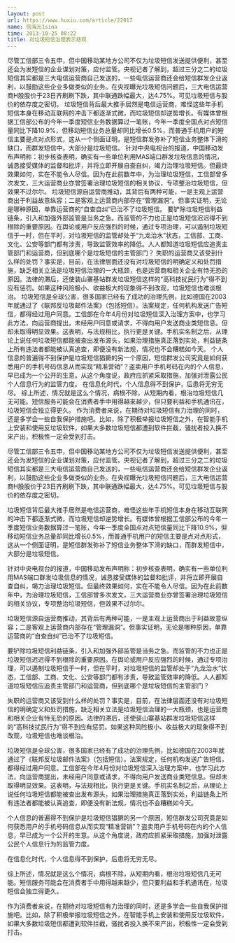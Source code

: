 ```yaml
---
layout: post
url: https://www.huxiu.com/article/22017
name: 信海光1sina
time: 2013-10-25 08:22
title: 对垃圾短信治理表示悲观
---
```

尽管工信部三令五申，但中国移动某地方公司不仅为垃圾短信发送提供便利，甚至还会为发短信的企业谋划对策，应付监管。央视记者了解到，超过三分之二的垃圾短信其实都是三大电信运营商自己发送的，一些电信运营商还会给短信群发企业返利，以鼓励这些企业多做类似的业务。在央视曝光垃圾短信问题后，三大电信运营商H股股价于23日齐刷刷下跌，其中联通跌幅最大，达4.75%。可见垃圾短信与股价的依存度之密切。 垃圾短信背后最大推手居然是电信运营商，难怪这些年手机短信本身在移动互联网的冲击下都逐渐式微，而垃圾短信却逆势增长。有媒体曾根据工信部公布的今年一季度短信业务数据算过一笔账，今年一季度全国点对点短信量同比下降10.9%，但移动短信业务总量却同比增长0.5%，而普通手机用户的短信主要是点对点形式，这从一个侧面证明，是短信群发弥补了短信业务整体下滑的缺口，而群发短信中，大部分是垃圾短信。 针对中央电视台的报道，中国移动发布声明称：初步核查表明，确实有一些单位利用MAS端口群发垃圾信息的情况，诚恳接受媒体的监督和批评，并将立即开展自查自纠，竭力治理垃圾短信。但最终效果如何，实在不能令人尽信。因为在此前数年中，为治理垃圾短信，工信部曾多次发文，三大运营商业亦曾签署治理垃圾短信的相关协议，专项整治垃圾短信，但效果不过尔尔。 垃圾短信源自运营商推动，其背后有两种可能，一是主观上运营商出于利益故意纵容；二是客观上运营商内部存在“管理漏洞”。但事实证明，无论是哪种原因，单靠运营商的“自查自纠”已治不了垃圾短信。 要铲除垃圾短信利益链条，引入和加强外部监管是当务之急。而监管的不力也正是垃圾短信迟迟得不到根除的重要原因。在舆论或用户反应强烈的时候，通过专项治理，可以遏制垃圾短信于一时，但在平时，对垃圾短信的监管却处于“九龙治水”状态，工信部、工商、文化、公安等部门都有涉责，导致监管效率的降低。人人都知道垃圾短信应追责主管部门和运营商，但到底哪个是垃圾短信的主管部门？ 失职的运营商又该受到什么样的处罚？事实是，目前，在法律层面还没有对垃圾短信的明确定义和处罚措施，缺乏相关立法是垃圾短信治理的一大瓶颈，也是运营商和相关企业有恃无恐的原因。法律的滞后，还使装山寨基站群发垃圾短信这样的“高科技扰民行为”得不到应有惩罚。如果这种风险极小、收益极大的现象得不到改观，垃圾短信也难谈根治。 垃圾短信是全球公害，很多国家已经有了成功的治理先例，比如德国在2003年就通过了《联邦反垃圾邮件法案》（包括短信）。法案规定，任何机构发送广告短信，都得经过用户同意。工信部在今年4月份对垃圾短信深入治理方案中，也学习此方法，向运营商提出，未经用户同意或请求，不得向用户发送商业类短信息。但却未取得明显效果。这表明，与法规相比，执行更是关键。手机实名制之后，从理论上说任何垃圾短信都能被查出发布源头，如果治理措施真正落到实处，利益链条上所有违法者都能被认真追查，即便没有新法规，情况也不会糟糕如今天。 个人信息的普遍得不到保护是垃圾短信猖獗的另一个原因，短信群发公司究竟是如何获悉用户的手机号码信息从而实现“精准营销”？盗卖用户手机号码在内的个人信息，早已成为一个公开的生意。从这个角度说，政府应抓紧采取措施，加强对泄露公民个人信息行为的监管力度。 在信息化时代，个人信息得不到保护，后患将无穷无尽。 综上所述，情况就是这么个情况，病根不除，从短期内看，根治垃圾短信几无可能。短信服务可能会在消费者手中用得越来越少，但只要利益和手机通讯在，垃圾短信会独立得更久。 作为消费者来说，在期待对垃圾短信有力治理的同时，还是多学会一些自我保护措施吧。比如，除了积极举报垃圾短信之外，在智能手机上安装和使用反垃圾软件，如果大多数垃圾短信都遭到软件拦截，骚扰者投入换不来产出，积极性一定会受到打击。

尽管工信部三令五申，但中国移动某地方公司不仅为垃圾短信发送提供便利，甚至还会为发短信的企业谋划对策，应付监管。央视记者了解到，超过三分之二的垃圾短信其实都是三大电信运营商自己发送的，一些电信运营商还会给短信群发企业返利，以鼓励这些企业多做类似的业务。在央视曝光垃圾短信问题后，三大电信运营商H股股价于23日齐刷刷下跌，其中联通跌幅最大，达4.75%。可见垃圾短信与股价的依存度之密切。

垃圾短信背后最大推手居然是电信运营商，难怪这些年手机短信本身在移动互联网的冲击下都逐渐式微，而垃圾短信却逆势增长。有媒体曾根据工信部公布的今年一季度短信业务数据算过一笔账，今年一季度全国点对点短信量同比下降10.9%，但移动短信业务总量却同比增长0.5%，而普通手机用户的短信主要是点对点形式，这从一个侧面证明，是短信群发弥补了短信业务整体下滑的缺口，而群发短信中，大部分是垃圾短信。

针对中央电视台的报道，中国移动发布声明称：初步核查表明，确实有一些单位利用MAS端口群发垃圾信息的情况，诚恳接受媒体的监督和批评，并将立即开展自查自纠，竭力治理垃圾短信。但最终效果如何，实在不能令人尽信。因为在此前数年中，为治理垃圾短信，工信部曾多次发文，三大运营商业亦曾签署治理垃圾短信的相关协议，专项整治垃圾短信，但效果不过尔尔。

垃圾短信源自运营商推动，其背后有两种可能，一是主观上运营商出于利益故意纵容；二是客观上运营商内部存在“管理漏洞”。但事实证明，无论是哪种原因，单靠运营商的“自查自纠”已治不了垃圾短信。

要铲除垃圾短信利益链条，引入和加强外部监管是当务之急。而监管的不力也正是垃圾短信迟迟得不到根除的重要原因。在舆论或用户反应强烈的时候，通过专项治理，可以遏制垃圾短信于一时，但在平时，对垃圾短信的监管却处于“九龙治水”状态，工信部、工商、文化、公安等部门都有涉责，导致监管效率的降低。人人都知道垃圾短信应追责主管部门和运营商，但到底哪个是垃圾短信的主管部门？

失职的运营商又该受到什么样的处罚？事实是，目前，在法律层面还没有对垃圾短信的明确定义和处罚措施，缺乏相关立法是垃圾短信治理的一大瓶颈，也是运营商和相关企业有恃无恐的原因。法律的滞后，还使装山寨基站群发垃圾短信这样的“高科技扰民行为”得不到应有惩罚。如果这种风险极小、收益极大的现象得不到改观，垃圾短信也难谈根治。

垃圾短信是全球公害，很多国家已经有了成功的治理先例，比如德国在2003年就通过了《联邦反垃圾邮件法案》（包括短信）。法案规定，任何机构发送广告短信，都得经过用户同意。工信部在今年4月份对垃圾短信深入治理方案中，也学习此方法，向运营商提出，未经用户同意或请求，不得向用户发送商业类短信息。但却未取得明显效果。这表明，与法规相比，执行更是关键。手机实名制之后，从理论上说任何垃圾短信都能被查出发布源头，如果治理措施真正落到实处，利益链条上所有违法者都能被认真追查，即便没有新法规，情况也不会糟糕如今天。

个人信息的普遍得不到保护是垃圾短信猖獗的另一个原因，短信群发公司究竟是如何获悉用户的手机号码信息从而实现“精准营销”？盗卖用户手机号码在内的个人信息，早已成为一个公开的生意。从这个角度说，政府应抓紧采取措施，加强对泄露公民个人信息行为的监管力度。

在信息化时代，个人信息得不到保护，后患将无穷无尽。

综上所述，情况就是这么个情况，病根不除，从短期内看，根治垃圾短信几无可能。短信服务可能会在消费者手中用得越来越少，但只要利益和手机通讯在，垃圾短信会独立得更久。

作为消费者来说，在期待对垃圾短信有力治理的同时，还是多学会一些自我保护措施吧。比如，除了积极举报垃圾短信之外，在智能手机上安装和使用反垃圾软件，如果大多数垃圾短信都遭到软件拦截，骚扰者投入换不来产出，积极性一定会受到打击。

